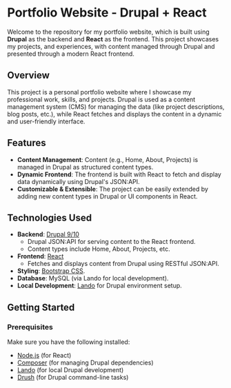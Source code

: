 # Portfolio Website - Drupal + React

Welcome to the repository for my portfolio website, which is built using **Drupal** as the backend and **React** as the frontend. This project showcases my projects, and experiences, with content managed through Drupal and presented through a modern React frontend.

## Overview

This project is a personal portfolio website where I showcase my professional work, skills, and projects. Drupal is used as a content management system (CMS) for managing the data (like project descriptions, blog posts, etc.), while React fetches and displays the content in a dynamic and user-friendly interface.

## Features

- **Content Management**: Content (e.g., Home, About, Projects) is managed in Drupal as structured content types.
- **Dynamic Frontend**: The frontend is built with React to fetch and display data dynamically using Drupal's JSON:API.
- **Customizable & Extensible**: The project can be easily extended by adding new content types in Drupal or UI components in React.

## Technologies Used

- **Backend**: [Drupal 9/10](https://www.drupal.org/)
  - Drupal JSON:API for serving content to the React frontend.
  - Content types include Home, About, Projects, etc.
- **Frontend**: [React](https://reactjs.org/)
  - Fetches and displays content from Drupal using RESTful JSON:API.
- **Styling**: [Bootstrap CSS](https://bootstrap.com/).
- **Database**: MySQL (via Lando for local development).
- **Local Development**: [Lando](https://lando.dev/) for Drupal environment setup.

## Getting Started

### Prerequisites

Make sure you have the following installed:

- [Node.js](https://nodejs.org/) (for React)
- [Composer](https://getcomposer.org/) (for managing Drupal dependencies)
- [Lando](https://lando.dev/) (for local Drupal development)
- [Drush](https://www.drush.org/) (for Drupal command-line tasks)
